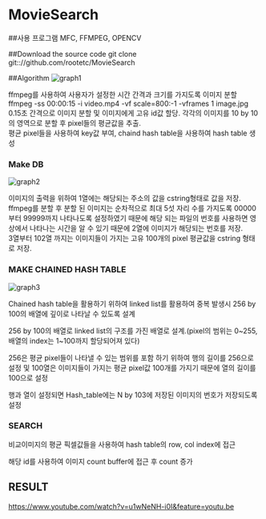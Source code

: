 # MovieSearch
##사용 프로그램
MFC, FFMPEG, OPENCV

##Download the source code 
git clone git:://github.com/rootetc/MovieSearch

##Algorithm
![graph1](https://cloud.githubusercontent.com/assets/19329620/16171453/44722778-35aa-11e6-9410-db85fe9daf1f.png)

ffmpeg를 사용하여 사용자가 설정한 시간 간격과 크기를 가지도록 이미지 분할 
ffmpeg -ss 00:00:15 -i video.mp4 -vf scale=800:-1 -vframes 1 image.jpg  
0.15초 간격으로 이미지 분할 및 이미지에게 고유 id값 할당. 
각각의 이미지를 10 by 10의 영역으로 분할 후 pixel들의 평균값을 추출.  
평균 pixel들을 사용하여 key값 부여, chaind hash table을 사용하여 hash table 생성  

### Make DB
![graph2](https://cloud.githubusercontent.com/assets/19329620/16171459/5626c53c-35aa-11e6-8393-5361b9c1b121.png)

이미지의 출력을 위하여 1열에는 해당되는 주소의 값을 cstring형태로 값을 저장.    
ffmpeg를 분할 후 분할 된 이미지는 순차적으로 최대 5섯 자리 수를 가지도록 00000부터 99999까지 나타나도록 설정하였기 때문에 해당 되는 파일의 번호를 사용하면 영상에서 나타나는 시간을 알 수 있기 때문에 2열에 이미지가 해당되는 번호를 저장.  
3열부터 102열 까지는 이미지들이 가지는 고유 100개의 pixel 평균값을 cstring 형태로 저장. 

### MAKE CHAINED HASH TABLE
![graph3](https://cloud.githubusercontent.com/assets/19329620/16171462/633390f2-35aa-11e6-8f83-0c042630311a.png)

Chained hash table을 활용하기 위하여 linked list를 활용하여 중복 발생시 256 by 100의 배열에 깊이로 나타날 수 있도록 설계 

256 by 100의 배열로 linked list의 구조를 가진 배열로 설계.(pixel의 범위는 0~255, 배열의 index는 1~100까지 할당되어져 있다) 

256은 평균 pixel들이 나타낼 수 있는 범위를 포함 하기 위하여 행의 길이를 256으로 설정 및 100열은 이미지들이 가지는 평균 pixel값 100개를 가지기 때문에 열의 길이를 100으로 설정

행과 열이 설정되면 Hash_table에는 N by 103에 저장된 이미지의 번호가 저장되도록 설정

### SEARCH

비교이미지의 평균 픽셀값들을 사용하여 hash table의 row, col index에 접근

해당 id를 사용하여 이미지 count buffer에 접근 후 count 증가 

## RESULT
https://www.youtube.com/watch?v=u1wNeNH-i0I&feature=youtu.be  
